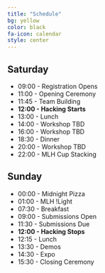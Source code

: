 ```yaml
---
title: "Schedule"
bg: yellow
color: black
fa-icon: calendar
style: center
---
```


<div class="schedule-block">

<h2>Saturday</h2>

<ul>
  <li>09:00 - Registration Opens</li>
  <li>11:00 - Opening Ceremony</li>
  <li>11:45 - Team Building</li>
  <li><strong>12:00 - Hacking Starts</strong></li>
  <li>13:00 - Lunch</li>
  <li>14:00 - Workshop TBD</li>
  <li>16:00 - Workshop TBD</li>
  <li>18:30 - Dinner</li>
  <li>20:00 - Workshop TBD</li>
  <li>22:00 - MLH Cup Stacking</li>
</ul>

</div>


<div class="schedule-block">

<h2>Sunday</h2>

<ul>
<li>00:00 - Midnight Pizza</li>
<li>01:00 - MLH !Light</li>
<li>07:30 - Breakfast</li>
<li>09:00 - Submissions Open</li>
<li>11:30 - Submissions Due</li>
<li><strong>12:00 - Hacking Stops</strong></li>
<li>12:15 - Lunch</li>
<li>13:30 - Demos</li>
<li>14:30 - Expo</li>
<li>15:30 - Closing Ceremony</li>
</ul>

</div>
